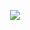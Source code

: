 <p align='center'>
  <img src='https://github.com/user-attachments/assets/acc8b6fb-8aaf-408c-9b2e-e63185ed62b9'/>
</p>


